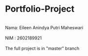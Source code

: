 # Portfolio-Project

<br/>Nama: Eileen Anindya Putri Maheswari<br/>
<br/>NIM : 2602189921<br/>
<br/>The full project is in "master" branch<br/>
